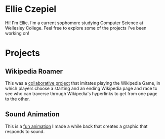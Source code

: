 # Ellie Czepiel
Hi!  I'm Ellie.  I'm a current sophomore studying Computer Science at Wellesley College.  Feel free to explore some of the projects I've been working on!

# Projects

## Wikipedia Roamer
This was a [collaborative project](https://eczeps.github.io/WikipediaRoamer/) that imitates playing the Wikipedia Game, in which players choose a starting and an ending Wikipedia page and race to see who can traverse through Wikipedia's hyperlinks to get from one page to the other.

## Sound Animation
This is a [fun animation](https://eczeps.github.io/sound_animation/) I made a while back that creates a graphic that responds to sound.
